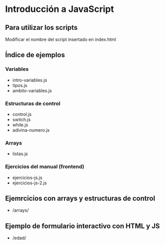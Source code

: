# Introducción a JavaScript

## Para utilizar los scripts
Modificar el nombre del script insertado en index.html

## Índice de ejemplos

### Variables
- intro-variables.js
- tipos.js
- ambito-variables.js

### Estructuras de control
- control.js
- switch.js
- while.js
- adivina-numero.js

### Arrays
- listas.js

### Ejercicios del manual (frontend)
- ejercicios-js.js
- ejercicios-js-2.js

## Ejemrcicios con arrays y estructuras de control
- /arrays/

## Ejemplo de formulario interactivo con HTML y JS
- /edad/
